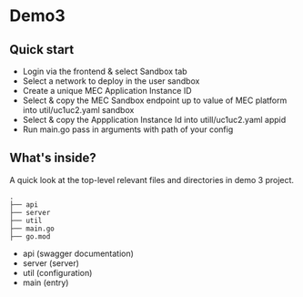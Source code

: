 # Demo3

## Quick start 

- Login via the frontend & select Sandbox tab
- Select a network to deploy in the user sandbox
- Create a unique MEC Application Instance ID
- Select & copy the MEC Sandbox endpoint up to value of MEC platform into util/uc1uc2.yaml sandbox 
- Select & copy the Appplication Instance Id into utill/uc1uc2.yaml appid
- Run main.go pass in arguments with path of your config 
  
## What's inside?

A quick look at the top-level relevant files and directories in demo 3 project.

    .
    ├── api
    ├── server
    ├── util
    ├── main.go
    ├── go.mod
    

- api (swagger documentation)
- server (server)
- util (configuration)
- main (entry)
